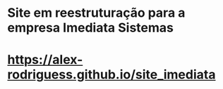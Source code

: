 # Site em reestruturação para a empresa Imediata Sistemas 
# https://alex-rodriguess.github.io/site_imediata
